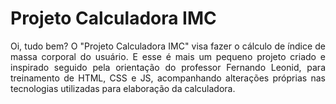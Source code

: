 ## <h1>Projeto Calculadora IMC</h1>

<p align="justify">Oi, tudo bem? O "Projeto Calculadora IMC" visa fazer o cálculo de índice de massa corporal do usuário. E esse é mais um pequeno projeto criado e inspirado seguido pela orientação do professor Fernando Leonid, para treinamento de HTML, CSS e JS, acompanhando alterações próprias nas tecnologias utilizadas para elaboração da calculadora.</p>